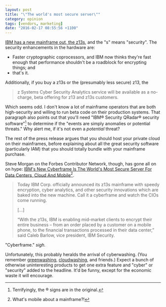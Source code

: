 ```yaml
---
layout: post
title: "\"The world's most secure server\""
category: opinion
tags: [vendors, marketing]
date: "2016-02-17 08:55:56 +1100"
---
```


[IBM has a new mainframe out, the z13s][ibm], and the "s" means "security". The security enhancements in the hardware are: 

* Faster cryptographic coprocessors, and IBM now thinks they're fast enough that performance shouldn't be a roadblock for encrypting things; and
* that's it. 

Additionally, if you buy a z13s or the (presumably less secure) z13, the 

> z Systems Cyber Security Analytics service will be available as a no-charge, beta offering for z13 and z13s customers.

Which seems odd. I don't know a lot of mainframe operators that are both high-security and willing to run beta code on their production systems.  That paragraph also points out that you'll need "IBM&reg; Security QRadar&reg; security software"[^reg] to determine if the "events are simply anomalies or potential threats." Why alert me, if it's not even a *potential* threat? 

The rest of the press release argues that you should host your private cloud on their mainframes, before explaining about all the great security software (particularly IAM) that you should totally bundle with your mainframe purchase. 

Steve Morgan on the Forbes Contributor Network, though, has gone all on on hype: [IBM's New Cyberframe Is The World's Most Secure Server For Data Centers, Cloud And Mobile][forbes][^mobile].

> Today IBM Corp. officially announced its z13s mainframe with speedy encryption, cyber analytics, and other security innovations which are baked into the new machine. Call it a cyberframe and watch the CIOs come running.
>
> [...]
>
> “With the z13s, IBM is enabling mid-market clients to encrypt their entire business – from an order placed by a customer on a mobile phone, to the financial transactions processed in their data center,” said Caleb Barlow, vice president, IBM Security.

"Cyberframe." *sigh.*

Unfortunately, this probably heralds the arrival of cyberwashing. (You remember [greenwashing][green], [cloudwashing][cloudw], and friends.) Expect a bunch of otherwise uninteresting products to get one extra feature and "cyber" or "security" added to the headline. It'd be funny, except for the economic waste it will encourage. 


[ibm]: http://www-03.ibm.com/press/us/en/pressrelease/49021.wss
[forbes]: http://www.forbes.com/sites/stevemorgan/2016/02/16/ibms-new-cyberframe-is-the-worlds-most-secure-server/#4304ce3368fa
[green]: https://en.wikipedia.org/wiki/Greenwashing
[cloudw]: http://www.informationweek.com/cloud/infrastructure-as-a-service/5-worst-cloud-washers-of-2011/d/d-id/1101805?
[^reg]: Terrifyingly, the &reg; signs are in the original.
[^mobile]: What's mobile about a mainframe?!
